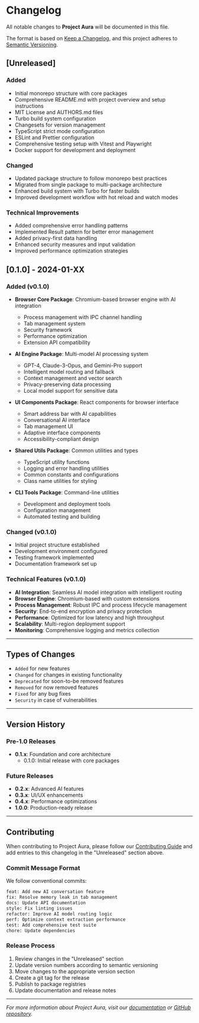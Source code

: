 # Changelog

All notable changes to **Project Aura** will be documented in this file.

The format is based on [Keep a Changelog](https://keepachangelog.com/en/1.0.0/),
and this project adheres to [Semantic Versioning](https://semver.org/spec/v2.0.0.html).

## [Unreleased]

### Added

- Initial monorepo structure with core packages
- Comprehensive README.md with project overview and setup instructions
- MIT License and AUTHORS.md files
- Turbo build system configuration
- Changesets for version management
- TypeScript strict mode configuration
- ESLint and Prettier configuration
- Comprehensive testing setup with Vitest and Playwright
- Docker support for development and deployment

### Changed

- Updated package structure to follow monorepo best practices
- Migrated from single package to multi-package architecture
- Enhanced build system with Turbo for faster builds
- Improved development workflow with hot reload and watch modes

### Technical Improvements

- Added comprehensive error handling patterns
- Implemented Result pattern for better error management
- Added privacy-first data handling
- Enhanced security measures and input validation
- Improved performance optimization strategies

## [0.1.0] - 2024-01-XX

### Added (v0.1.0)

- **Browser Core Package**: Chromium-based browser engine with AI integration
  - Process management with IPC channel handling
  - Tab management system
  - Security framework
  - Performance optimization
  - Extension API compatibility

- **AI Engine Package**: Multi-model AI processing system
  - GPT-4, Claude-3-Opus, and Gemini-Pro support
  - Intelligent model routing and fallback
  - Context management and vector search
  - Privacy-preserving data processing
  - Local model support for sensitive data

- **UI Components Package**: React components for browser interface
  - Smart address bar with AI capabilities
  - Conversational AI interface
  - Tab management UI
  - Adaptive interface components
  - Accessibility-compliant design

- **Shared Utils Package**: Common utilities and types
  - TypeScript utility functions
  - Logging and error handling utilities
  - Common constants and configurations
  - Class name utilities for styling

- **CLI Tools Package**: Command-line utilities
  - Development and deployment tools
  - Configuration management
  - Automated testing and building

### Changed (v0.1.0)

- Initial project structure established
- Development environment configured
- Testing framework implemented
- Documentation framework set up

### Technical Features (v0.1.0)

- **AI Integration**: Seamless AI model integration with intelligent routing
- **Browser Engine**: Chromium-based with custom extensions
- **Process Management**: Robust IPC and process lifecycle management
- **Security**: End-to-end encryption and privacy protection
- **Performance**: Optimized for low latency and high throughput
- **Scalability**: Multi-region deployment support
- **Monitoring**: Comprehensive logging and metrics collection

---

## Types of Changes

- `Added` for new features
- `Changed` for changes in existing functionality
- `Deprecated` for soon-to-be removed features
- `Removed` for now removed features
- `Fixed` for any bug fixes
- `Security` in case of vulnerabilities

---

## Version History

### Pre-1.0 Releases

- **0.1.x**: Foundation and core architecture
  - 0.1.0: Initial release with core packages

### Future Releases

- **0.2.x**: Advanced AI features
- **0.3.x**: UI/UX enhancements
- **0.4.x**: Performance optimizations
- **1.0.0**: Production-ready release

---

## Contributing

When contributing to Project Aura, please follow our [Contributing Guide](CONTRIBUTING.md) and add entries to this changelog in the "Unreleased" section above.

### Commit Message Format

We follow conventional commits:

```bash
feat: Add new AI conversation feature
fix: Resolve memory leak in tab management
docs: Update API documentation
style: Fix linting issues
refactor: Improve AI model routing logic
perf: Optimize context extraction performance
test: Add comprehensive test suite
chore: Update dependencies
```

### Release Process

1. Review changes in the "Unreleased" section
2. Update version numbers according to semantic versioning
3. Move changes to the appropriate version section
4. Create a git tag for the release
5. Publish to package registries
6. Update documentation and release notes

---

*For more information about Project Aura, visit our [documentation](https://docs.project-aura.dev) or [GitHub repository](https://github.com/your-org/project-aura).*
